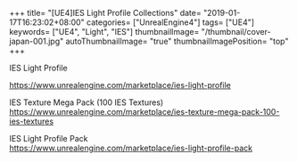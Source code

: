 +++
title= "[UE4]IES Light Profile Collections"
date= "2019-01-17T16:23:02+08:00"
categories= ["UnrealEngine4"]
tags= ["UE4"]
keywords= ["UE4", "Light", "IES"]
thumbnailImage= "/thumbnail/cover-japan-001.jpg"
autoThumbnailImage= "true"
thumbnailImagePosition= "top"
+++

IES Light Profile  
<!--more-->
https://www.unrealengine.com/marketplace/ies-light-profile

IES Texture Mega Pack (100 IES Textures)  
https://www.unrealengine.com/marketplace/ies-texture-mega-pack-100-ies-textures

IES Light Profile Pack  
https://www.unrealengine.com/marketplace/ies-light-profile-pack